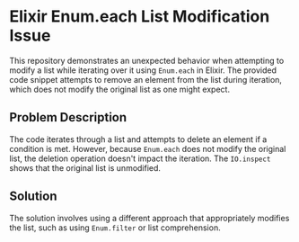 # Elixir Enum.each List Modification Issue

This repository demonstrates an unexpected behavior when attempting to modify a list while iterating over it using `Enum.each` in Elixir.  The provided code snippet attempts to remove an element from the list during iteration, which does not modify the original list as one might expect.

## Problem Description

The code iterates through a list and attempts to delete an element if a condition is met.  However, because `Enum.each` does not modify the original list, the deletion operation doesn't impact the iteration. The `IO.inspect` shows that the original list is unmodified.

## Solution

The solution involves using a different approach that appropriately modifies the list, such as using `Enum.filter` or list comprehension.
